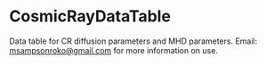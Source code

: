 # CosmicRayDataTable
Data table for CR diffusion parameters and MHD parameters. Email: msampsonroko@gmail.com for more information on use.
